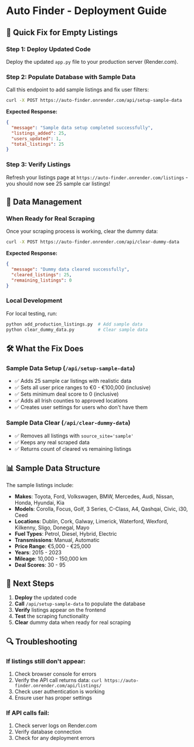 # Auto Finder - Deployment Guide

## 🚀 Quick Fix for Empty Listings

### Step 1: Deploy Updated Code
Deploy the updated `app.py` file to your production server (Render.com).

### Step 2: Populate Database with Sample Data
Call this endpoint to add sample listings and fix user filters:

```bash
curl -X POST https://auto-finder.onrender.com/api/setup-sample-data
```

**Expected Response:**
```json
{
  "message": "Sample data setup completed successfully",
  "listings_added": 25,
  "users_updated": 1,
  "total_listings": 25
}
```

### Step 3: Verify Listings
Refresh your listings page at `https://auto-finder.onrender.com/listings` - you should now see 25 sample car listings!

## 🔄 Data Management

### When Ready for Real Scraping
Once your scraping process is working, clear the dummy data:

```bash
curl -X POST https://auto-finder.onrender.com/api/clear-dummy-data
```

**Expected Response:**
```json
{
  "message": "Dummy data cleared successfully",
  "cleared_listings": 25,
  "remaining_listings": 0
}
```

### Local Development
For local testing, run:
```bash
python add_production_listings.py  # Add sample data
python clear_dummy_data.py         # Clear sample data
```

## 🛠️ What the Fix Does

### Sample Data Setup (`/api/setup-sample-data`)
- ✅ Adds 25 sample car listings with realistic data
- ✅ Sets all user price ranges to €0 - €100,000 (inclusive)
- ✅ Sets minimum deal score to 0 (inclusive)
- ✅ Adds all Irish counties to approved locations
- ✅ Creates user settings for users who don't have them

### Sample Data Clear (`/api/clear-dummy-data`)
- ✅ Removes all listings with `source_site='sample'`
- ✅ Keeps any real scraped data
- ✅ Returns count of cleared vs remaining listings

## 📊 Sample Data Structure

The sample listings include:
- **Makes**: Toyota, Ford, Volkswagen, BMW, Mercedes, Audi, Nissan, Honda, Hyundai, Kia
- **Models**: Corolla, Focus, Golf, 3 Series, C-Class, A4, Qashqai, Civic, i30, Ceed
- **Locations**: Dublin, Cork, Galway, Limerick, Waterford, Wexford, Kilkenny, Sligo, Donegal, Mayo
- **Fuel Types**: Petrol, Diesel, Hybrid, Electric
- **Transmissions**: Manual, Automatic
- **Price Range**: €5,000 - €25,000
- **Years**: 2015 - 2023
- **Mileage**: 10,000 - 150,000 km
- **Deal Scores**: 30 - 95

## 🎯 Next Steps

1. **Deploy** the updated code
2. **Call** `/api/setup-sample-data` to populate the database
3. **Verify** listings appear on the frontend
4. **Test** the scraping functionality
5. **Clear** dummy data when ready for real scraping

## 🔍 Troubleshooting

### If listings still don't appear:
1. Check browser console for errors
2. Verify the API call returns data: `curl https://auto-finder.onrender.com/api/listings/`
3. Check user authentication is working
4. Ensure user has proper settings

### If API calls fail:
1. Check server logs on Render.com
2. Verify database connection
3. Check for any deployment errors
